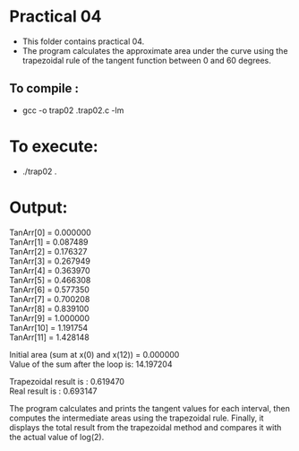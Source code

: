 # Practical 04
* This folder contains practical 04.
* The program calculates the approximate area under the curve using the trapezoidal rule of the tangent function between 0 and 60 degrees.

## To compile : 
* gcc -o trap02 .trap02.c -lm

# To execute:
* ./trap02 .
  
# Output:
TanArr[0] = 0.000000<br>
TanArr[1] = 0.087489<br>
TanArr[2] = 0.176327<br>
TanArr[3] = 0.267949<br>
TanArr[4] = 0.363970<br>
TanArr[5] = 0.466308<br>
TanArr[6] = 0.577350<br>
TanArr[7] = 0.700208<br>
TanArr[8] = 0.839100<br>
TanArr[9] = 1.000000<br>
TanArr[10] = 1.191754<br>
TanArr[11] = 1.428148<br>

Initial area (sum at x(0) and x(12)) = 0.000000<br>
Value of the sum after the loop is: 14.197204<br>

Trapezoidal result is : 0.619470<br>
Real result is : 0.693147  <br>

The program calculates and prints the tangent values for each interval, then computes the intermediate areas using the trapezoidal rule. Finally, it displays the total result from the trapezoidal method and compares it with the actual value of log(2).
